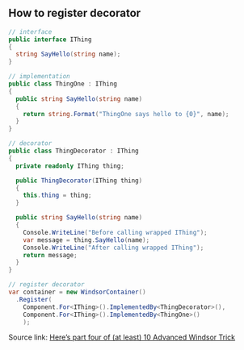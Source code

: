 ## How to register decorator

```csharp
// interface
public interface IThing
{
  string SayHello(string name);
}

// implementation
public class ThingOne : IThing
{
  public string SayHello(string name)
  {
    return string.Format("ThingOne says hello to {0}", name);
  }
}

// decorator
public class ThingDecorator : IThing
{
  private readonly IThing thing;

  public ThingDecorator(IThing thing)
  {
    this.thing = thing;
  }

  public string SayHello(string name)
  {
    Console.WriteLine("Before calling wrapped IThing");
    var message = thing.SayHello(name);
    Console.WriteLine("After calling wrapped IThing");
    return message;
  }
}

// register decorator
var container = new WindsorContainer()
  .Register(
    Component.For<IThing>().ImplementedBy<ThingDecorator>(),
    Component.For<IThing>().ImplementedBy<ThingOne>()
    );

```

Source link: [Here’s part four of (at least) 10 Advanced Windsor Trick](https://mikehadlow.blogspot.com/2010/01/10-advanced-windsor-tricks-4-how-to.html)
